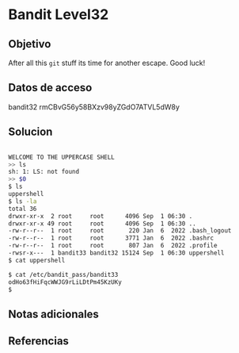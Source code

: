 # Bandit Level32

## Objetivo
After all this `git` stuff its time for another escape. Good luck!

## Datos de acceso
bandit32
rmCBvG56y58BXzv98yZGdO7ATVL5dW8y
## Solucion
```bash

WELCOME TO THE UPPERCASE SHELL
>> ls
sh: 1: LS: not found
>> $0
$ ls
uppershell
$ ls -la
total 36
drwxr-xr-x  2 root     root      4096 Sep  1 06:30 .
drwxr-xr-x 49 root     root      4096 Sep  1 06:30 ..
-rw-r--r--  1 root     root       220 Jan  6  2022 .bash_logout
-rw-r--r--  1 root     root      3771 Jan  6  2022 .bashrc
-rw-r--r--  1 root     root       807 Jan  6  2022 .profile
-rwsr-x---  1 bandit33 bandit32 15124 Sep  1 06:30 uppershell
$ cat uppershell

$ cat /etc/bandit_pass/bandit33
odHo63fHiFqcWWJG9rLiLDtPm45KzUKy
$
```
## Notas adicionales

## Referencias